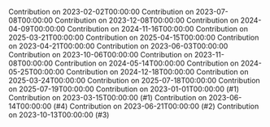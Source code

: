 Contribution on 2023-02-02T00:00:00
Contribution on 2023-07-08T00:00:00
Contribution on 2023-12-08T00:00:00
Contribution on 2024-04-09T00:00:00
Contribution on 2024-11-16T00:00:00
Contribution on 2025-03-21T00:00:00
Contribution on 2025-04-15T00:00:00
Contribution on 2023-04-21T00:00:00
Contribution on 2023-06-03T00:00:00
Contribution on 2023-10-06T00:00:00
Contribution on 2023-11-08T00:00:00
Contribution on 2024-05-14T00:00:00
Contribution on 2024-05-25T00:00:00
Contribution on 2024-12-18T00:00:00
Contribution on 2025-03-24T00:00:00
Contribution on 2025-07-18T00:00:00
Contribution on 2025-07-19T00:00:00
Contribution on 2023-01-01T00:00:00 (#1)
Contribution on 2023-03-15T00:00:00 (#1)
Contribution on 2023-06-14T00:00:00 (#4)
Contribution on 2023-06-21T00:00:00 (#2)
Contribution on 2023-10-13T00:00:00 (#3)
